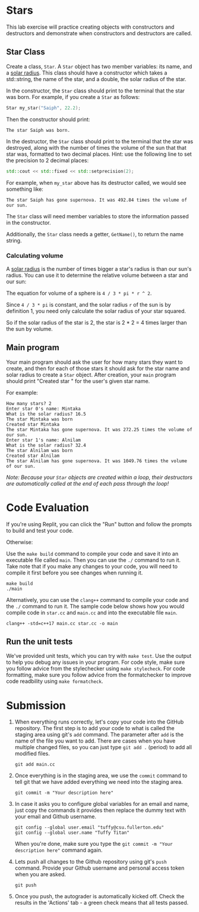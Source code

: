 # Stars

This lab exercise will practice creating objects with constructors and destructors and demonstrate when constructors and destructors are called.

## Star Class

Create a class, ``Star``. A `Star` object has two member variables: its name, and a [solar radius](https://en.wikipedia.org/wiki/Solar_radius). This class should have a constructor which takes a std::string, the name of the star, and a double, the solar radius of the star.

In the constructor, the ``Star`` class should print to the terminal that the star was born. For example, if you create a ``Star`` as follows:

```cpp
Star my_star("Saiph", 22.2);
```

Then the constructor should print:

```
The star Saiph was born.
```

In the destructor, the ``Star`` class should print to the terminal that the star was destroyed, along with the number of times the volume of the sun that that star was, formatted to two decimal places. Hint: use the following line to set the precision to 2 decimal places:
```cpp
std::cout << std::fixed << std::setprecision(2);
```
For example, when ``my_star`` above has its destructor called, we would see something like:

```
The star Saiph has gone supernova. It was 492.84 times the volume of our sun.
```

The ``Star`` class will need member variables to store the information passed in the constructor.

Additionally, the ``Star`` class needs a getter, ``GetName()``, to return the name string.

### Calculating volume

A [solar radius](https://en.wikipedia.org/wiki/Solar_radius) is the number of times bigger a star's radius is than our sun's radius. You can use it to determine the relative volume between a star and our sun:

The equation for volume of a sphere is ``4 / 3 * pi * r ^ 2``.

Since ``4 / 3 * pi`` is constant, and the solar radius ``r`` of the sun is by definition 1, you need only calculate the solar radius of your star squared.

So if the solar radius of the star is 2, the star is 2 * 2 = 4 times larger than the sun by volume.

## Main program

Your main program should ask the user for how many stars they want to create, and then for each of those stars it should ask for the star name and solar radius to create a ``Star`` object. After creation, your ``main`` program should print "Created star <name>" for the user's given star name.

For example:

```
How many stars? 2
Enter star 0's name: Mintaka
What is the solar radius? 16.5     
The star Mintaka was born  
Created star Mintaka
The star Mintaka has gone supernova. It was 272.25 times the volume of our sun.      
Enter star 1's name: Alnilam
What is the solar radius? 32.4     
The star Alnilam was born
Created star Alnilam
The star Alnilam has gone supernova. It was 1049.76 times the volume of our sun.
```

*Note: Because your ``Star`` objects are created within a loop, their destructors are automatically called at the end of each pass through the loop!*


# Code Evaluation

If you're using Replit, you can click the "Run" button and follow the prompts to build and test your code.

Otherwise:

Use the `make build` command to compile your code and save it into an executable file called `main`.
Then you can use the `./` command to run it. Take note that if you make any changes to your code, you will need to compile it first before you see changes when running it.

```
make build
./main
```

Alternatively, you can use the `clang++` command to compile your code and the `./` command to run it. 
The sample code below shows how you would compile code in `star.cc` and `main.cc` and into the executable file `main`. 

```
clang++ -std=c++17 main.cc star.cc -o main
```


## Run the unit tests

We've provided unit tests, which you can try with ``make test``. Use the output to help you debug any issues in your program.
For code style, make sure you follow advice from the stylechecker using ``make stylecheck``.
For code formatting, make sure you follow advice from the formatchecker to improve code readbility using ``make formatcheck``.

# Submission
1. When everything runs correctly,  let's copy your code into the GitHub repository. The first step is to add your code to what is called the staging area using git's `add` command. The parameter after `add` is the name of the file you want to add. There are cases when you have multiple changed files, so you can just type `git add .` (period) to add all modified files.

    ```
    git add main.cc
    ```
1. Once everything is in the staging area, we use the `commit` command to tell git that we have added everything we need into the staging area.

    ```
    git commit -m "Your description here"
    ```
1. In case it asks you  to configure global variables for an email and name, just copy the commands it provides then replace the dummy text with your email and Github username.

    ```
    git config --global user.email "tuffy@csu.fullerton.edu"
    git config --global user.name "Tuffy Titan"
    ```
    When you're done, make sure you type the `git commit -m "Your description here"` command again.    
1. Lets push all changes to the Github repository using git's `push` command. Provide your Github username and personal access token when you are asked.

    ```
    git push
    ```
1. Once you push, the autograder is automatically kicked off. Check the results in the 'Actions' tab - a green check means that all tests passed.